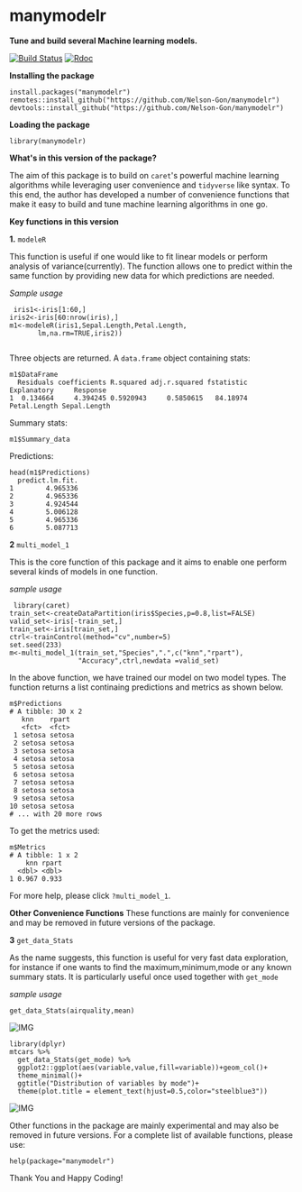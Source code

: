 # manymodelr

**Tune and build several Machine learning models.**

[![Build Status](https://travis-ci.org/Nelson-Gon/manymodelr.png?branch=master)](https://travis-ci.org/Nelson-Gon/manymodelr)
[![Rdoc](http://www.rdocumentation.org/badges/version/manymodelr)](http://www.rdocumentation.org/packages/manymodelr) 

**Installing the package**

```
install.packages("manymodelr")
remotes::install_github("https://github.com/Nelson-Gon/manymodelr")
devtools::install_github("https://github.com/Nelson-Gon/manymodelr")
```

**Loading the package**

`library(manymodelr)`

**What's in this version of the package?**

The aim of this package is to build on `caret`'s powerful machine learning algorithms while leveraging user convenience and `tidyverse` like syntax. To this end, the author has developed a number of convenience functions that make it easy to build and tune machine learning algorithms in one go. 

**Key functions in this version**

**1.** `modeleR`
   
   This function is useful if one would like to fit linear models or perform analysis of variance(currently). The function allows one to predict within the same function by providing new data for which predictions are needed.  
   
  *Sample usage*
 
 ```
  iris1<-iris[1:60,]
iris2<-iris[60:nrow(iris),]
m1<-modeleR(iris1,Sepal.Length,Petal.Length,
        lm,na.rm=TRUE,iris2))
   
  ```

Three objects are returned. A `data.frame` object containing stats:

```
m1$DataFrame
  Residuals coefficients R.squared adj.r.squared fstatistic  Explanatory     Response
1  0.134664     4.394245 0.5920943     0.5850615   84.18974 Petal.Length Sepal.Length

```

Summary stats:

```
m1$Summary_data

```

Predictions:

```
head(m1$Predictions)
  predict.lm.fit.
1        4.965336
2        4.965336
3        4.924544
4        5.006128
5        4.965336
6        5.087713

```

**2** `multi_model_1`

This is the core function of this package and it aims to enable one perform several kinds of models in one function.
 
 *sample usage*

```
 library(caret)
train_set<-createDataPartition(iris$Species,p=0.8,list=FALSE)
valid_set<-iris[-train_set,]
train_set<-iris[train_set,]
ctrl<-trainControl(method="cv",number=5)
set.seed(233)
m<-multi_model_1(train_set,"Species",".",c("knn","rpart"),
                 "Accuracy",ctrl,newdata =valid_set)
```

In the above function, we have trained our model on two model types. The function returns a list continaing predictions and metrics as shown below.


```
m$Predictions
# A tibble: 30 x 2
   knn    rpart 
   <fct>  <fct> 
 1 setosa setosa
 2 setosa setosa
 3 setosa setosa
 4 setosa setosa
 5 setosa setosa
 6 setosa setosa
 7 setosa setosa
 8 setosa setosa
 9 setosa setosa
10 setosa setosa
# ... with 20 more rows

```

To get the metrics used:

```
m$Metrics
# A tibble: 1 x 2
    knn rpart
  <dbl> <dbl>
1 0.967 0.933

```

For more help, please click `?multi_model_1`.





**Other Convenience Functions**
These functions are mainly for convenience and may be removed in future versions of the package.

**3**  `get_data_Stats`

As the name suggests, this function is useful for very fast data exploration, for instance if one wants to find the maximum,minimum,mode or any known summary stats. It is particularly useful once used together with `get_mode`

*sample usage*

`get_data_Stats(airquality,mean)`

![IMG](http://i67.tinypic.com/2sb6gyp.png)

```
library(dplyr)
mtcars %>%
  get_data_Stats(get_mode) %>% 
  ggplot2::ggplot(aes(variable,value,fill=variable))+geom_col()+
  theme_minimal()+
  ggtitle("Distribution of variables by mode")+
  theme(plot.title = element_text(hjust=0.5,color="steelblue3"))
  ```
  ![IMG](http://i68.tinypic.com/2qwkab5.png)
  
 Other functions in the package are mainly experimental and may also be removed in future versions. For a complete list of available functions, please use:
 
 `help(package="manymodelr")`
 
 Thank You and Happy Coding!
 
